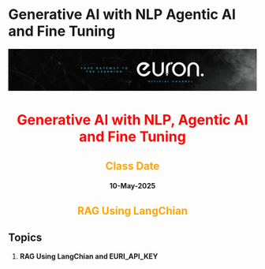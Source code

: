 # Generative AI with NLP Agentic AI and Fine Tuning

![euron](https://github.com/MohammadWasiq0786/Generative-AI-with-NLP-Agentic-AI-and-Fine-Tuning/blob/main/euronone.jpeg)

<center> <h1 style= "color:red"> Generative AI with NLP, Agentic AI and Fine Tuning </h1> </center>

<center> <h2 style= "color:orange"> Class Date </h2> </center>

<center> <h4> 10-May-2025 </h4> </center>

<center> <h2 style= "color:orange"> RAG Using LangChian </h2> </center>

## Topics

1. **RAG Using LangChian and EURI_API_KEY**